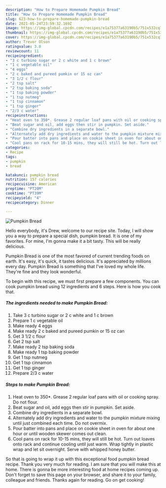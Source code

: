 ```yaml
---
description: "How to Prepare Homemade Pumpkin Bread"
title: "How to Prepare Homemade Pumpkin Bread"
slug: 623-how-to-prepare-homemade-pumpkin-bread
date: 2021-05-24T23:59:32.169Z
image: https://img-global.cpcdn.com/recipes/e1a75377a63190b5/751x532cq70/pumpkin-bread-recipe-main-photo.jpg
thumbnail: https://img-global.cpcdn.com/recipes/e1a75377a63190b5/751x532cq70/pumpkin-bread-recipe-main-photo.jpg
cover: https://img-global.cpcdn.com/recipes/e1a75377a63190b5/751x532cq70/pumpkin-bread-recipe-main-photo.jpg
author: Trevor Olson
ratingvalue: 3.8
reviewcount: 11
recipeingredient:
- "3 c turbino sugar or 2 c white and 1 c brown"
- "1 c vegetable oil"
- "4 eggs"
- "2 c baked and pureed pumkin or 15 oz can"
- "3 1/2 c flour"
- "2 tsp salt"
- "2 tsp baking soda"
- "1 tsp baking powder"
- "1 tsp nutmeg"
- "1 tsp cinnamon"
- "1 tsp ginger"
- "2/3 c water"
recipeinstructions:
- "Heat oven to 350*. Grease 2 regular loaf pans with oil or cooking spray. Do not flour."
- "Beat sugar and oil, add eggs then stir in pumpkin. Set aside."
- "Combine dry ingredients in a separate bowl."
- "Alternately add dry ingredients and water to the pumpkin mixture mixing until just combined each time. Do not overmix."
- "Pour batter into pans and place on cookie sheet in oven for about one hour or until wooden skewer comes out clean."
- "Cool pans on rack for 10-15 mins, they will still be hot. Turn out loaves onto rack and continue cooling until just warm. Wrap tightly in plastic wrap and let sit overnight. Serve with whipped honey butter."
categories:
- Recipe
tags:
- pumpkin
- bread

katakunci: pumpkin bread 
nutrition: 157 calories
recipecuisine: American
preptime: "PT20M"
cooktime: "PT39M"
recipeyield: "4"
recipecategory: Dinner

---
```



![Pumpkin Bread](https://img-global.cpcdn.com/recipes/e1a75377a63190b5/751x532cq70/pumpkin-bread-recipe-main-photo.jpg)

Hello everybody, it's Drew, welcome to our recipe site. Today, I will show you a way to prepare a special dish, pumpkin bread. It is one of my favorites. For mine, I'm gonna make it a bit tasty. This will be really delicious.

Pumpkin Bread is one of the most favored of current trending foods on earth. It's easy, it's quick, it tastes delicious. It's appreciated by millions every day. Pumpkin Bread is something that I've loved my whole life. They're fine and they look wonderful.




To begin with this recipe, we must first prepare a few components. You can cook pumpkin bread using 12 ingredients and 6 steps. Here is how you cook that.

<!--inarticleads1-->

##### The ingredients needed to make Pumpkin Bread:

1. Take 3 c turbino sugar or 2 c white and 1 c brown
1. Prepare 1 c vegetable oil
1. Make ready 4 eggs
1. Make ready 2 c baked and pureed pumkin or 15 oz can
1. Get 3 1/2 c flour
1. Get 2 tsp salt
1. Make ready 2 tsp baking soda
1. Make ready 1 tsp baking powder
1. Get 1 tsp nutmeg
1. Get 1 tsp cinnamon
1. Get 1 tsp ginger
1. Prepare 2/3 c water




<!--inarticleads2-->

##### Steps to make Pumpkin Bread:

1. Heat oven to 350*. Grease 2 regular loaf pans with oil or cooking spray. Do not flour.
1. Beat sugar and oil, add eggs then stir in pumpkin. Set aside.
1. Combine dry ingredients in a separate bowl.
1. Alternately add dry ingredients and water to the pumpkin mixture mixing until just combined each time. Do not overmix.
1. Pour batter into pans and place on cookie sheet in oven for about one hour or until wooden skewer comes out clean.
1. Cool pans on rack for 10-15 mins, they will still be hot. Turn out loaves onto rack and continue cooling until just warm. Wrap tightly in plastic wrap and let sit overnight. Serve with whipped honey butter.




So that is going to wrap it up with this exceptional food pumpkin bread recipe. Thank you very much for reading. I am sure that you will make this at home. There is gonna be more interesting food at home recipes coming up. Don't forget to save this page on your browser, and share it to your family, colleague and friends. Thanks again for reading. Go on get cooking!
